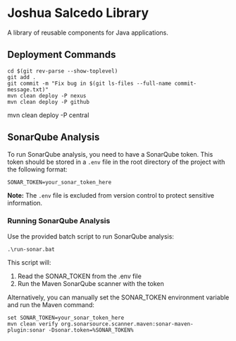 
# Joshua Salcedo Library

A library of reusable components for Java applications.

## Deployment Commands

```shell
cd $(git rev-parse --show-toplevel)
git add .
git commit -m "Fix bug in $(git ls-files --full-name commit-message.txt)"
mvn clean deploy -P nexus
mvn clean deploy -P github

```
mvn clean deploy -P central
## SonarQube Analysis

To run SonarQube analysis, you need to have a SonarQube token. This token should be stored in a `.env` file in the root directory of the project with the following format:

```
SONAR_TOKEN=your_sonar_token_here
```

**Note:** The `.env` file is excluded from version control to protect sensitive information.

### Running SonarQube Analysis

Use the provided batch script to run SonarQube analysis:

```shell
.\run-sonar.bat
```

This script will:
1. Read the SONAR_TOKEN from the .env file
2. Run the Maven SonarQube scanner with the token

Alternatively, you can manually set the SONAR_TOKEN environment variable and run the Maven command:

```shell
set SONAR_TOKEN=your_sonar_token_here
mvn clean verify org.sonarsource.scanner.maven:sonar-maven-plugin:sonar -Dsonar.token=%SONAR_TOKEN%
```
